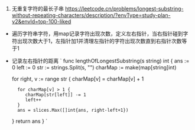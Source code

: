 1. 无重复字符的最长子串
https://leetcode.cn/problems/longest-substring-without-repeating-characters/description/?envType=study-plan-v2&envId=top-100-liked
- 遍历字符串字符，用map记录字符出现次数，定义左右指针，当右指针碰到字符出现次数大于1，左指针加1并清理左指针的字符出现次数直到右指针次数等于1
- 记录左右指针的距离
`
func lengthOfLongestSubstring(s string) int {
    ans := 0
    left := 0
    str := strings.Split(s, "")
    charMap := make(map[string]int)

    for right, v := range str {
        charMap[v] = charMap[v] + 1

        for charMap[v] > 1 {
           charMap[str[left]] -= 1
           left++
        }
        ans = slices.Max([]int{ans, right-left+1})
    }
    return ans
}
`
